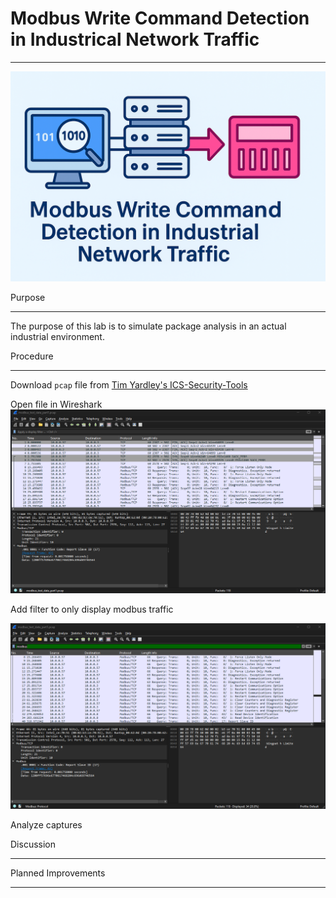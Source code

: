 # Modbus Write Command Detection in Industrical Network Traffic

<hr>

<img src="images/hero.png" alt="hero" width=600/><br />


Purpose
<hr>

The purpose of this lab is to simulate package analysis in an actual industrial environment.



Procedure
<hr>

Download `pcap`	file from <a href="https://github.com/ITI/ICS-Security-Tools/blob/master/pcaps/ModbusTCP/modbus_test_data_part1.pcap">Tim Yardley's ICS-Security-Tools</a>

Open file in Wireshark
<img src="images/file.png" alt="open file" width=600/><br />

Add filter to only display modbus traffic

<img src="images/filter.png" alt="apply filter" width=600/><br />

Analyze captures



Discussion

<hr>





Planned Improvements 
<hr>
